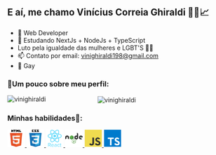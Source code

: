 ## E aí, me chamo Vinícius Correia Ghiraldi 🙋‍♂📈

- 🔭 Web Developer
- 🌱 Estudando NextJs + NodeJs + TypeScript
- Luto pela igualdade das mulheres e LGBT'S 💪🌈
- 📫 Contato por email: vinighiraldi198@gmail.com
- 🌈 Gay


<h3>🌈Um pouco sobre meu perfil:</h3>
<p><img align="left" width="40%" src="https://github-readme-stats.vercel.app/api/top-langs?username=vinighiraldi&show_icons=true&theme=dracula&title_color=17d33d&text_color=3bb553&bg_color=292929&hide_border=true&locale=en&layout=compact" alt="vinighiraldi" /></p>

<p>&nbsp;<img align="center" width="50%" src="https://github-readme-stats.vercel.app/api?username=vinighiraldi&show_icons=true&theme=dracula&title_color=17d33d&text_color=3bb553&bg_color=292929&hide_border=true&locale=en" alt="vinighiraldi" /></p>

<h3 align="left">Minhas habilidades🌈:</h3>
<p align="left"> <a href="https://www.w3.org/html/" target="_blank" rel="noreferrer"> <img src="https://raw.githubusercontent.com/devicons/devicon/master/icons/html5/html5-original-wordmark.svg" alt="html5" width="40" height="40"/> </a> <a href="https://www.w3schools.com/css/" target="_blank" rel="noreferrer"> <img src="https://raw.githubusercontent.com/devicons/devicon/master/icons/css3/css3-original-wordmark.svg" alt="css3" width="40" height="40"/> </a> <a href="https://reactjs.org/" target="_blank" rel="noreferrer"> <img src="https://raw.githubusercontent.com/devicons/devicon/master/icons/react/react-original-wordmark.svg" alt="react" width="40" height="40"/> </a> <a href="https://nodejs.org" target="_blank" rel="noreferrer"> <img src="https://raw.githubusercontent.com/devicons/devicon/master/icons/nodejs/nodejs-original-wordmark.svg" alt="nodejs" width="40" height="40"/> </a> <a href="https://developer.mozilla.org/en-US/docs/Web/JavaScript" target="_blank" rel="noreferrer"> <img src="https://raw.githubusercontent.com/devicons/devicon/master/icons/javascript/javascript-original.svg" alt="javascript" width="40" height="40"/> </a> <a href="https://www.typescriptlang.org/" target="_blank" rel="noreferrer"> <img src="https://raw.githubusercontent.com/devicons/devicon/master/icons/typescript/typescript-original.svg" alt="typescript" width="40" height="40"/> </a> </p>

